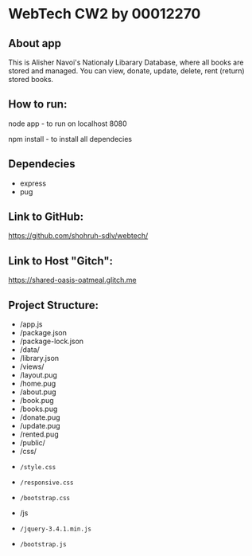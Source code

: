 # WebTech CW2 by 00012270

## About app

This is Alisher Navoi's Nationaly Libarary Database, where all books are stored and managed. You can view, donate, update, delete, rent (return) stored books.

## How to run:

node app - to run on localhost 8080

npm install - to install all dependecies

## Dependecies

- express
- pug

## Link to GitHub:
https://github.com/shohruh-sdlv/webtech/

## Link to Host "Gitch":
https://shared-oasis-oatmeal.glitch.me

## Project Structure:
- /app.js
- /package.json
- /package-lock.json
- /data/
-   /library.json
- /views/
-   /layout.pug
-   /home.pug
-   /about.pug
-   /book.pug
-   /books.pug
-   /donate.pug
-   /update.pug
-   /rented.pug
- /public/
-   /css/
-     /style.css
-     /responsive.css
-     /bootstrap.css
-   /js
-     /jquery-3.4.1.min.js
-     /bootstrap.js
